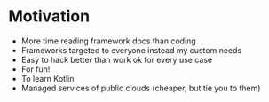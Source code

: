 
Motivation
==========

* More time reading framework docs than coding
* Frameworks targeted to everyone instead my custom needs
* Easy to hack better than work ok for every use case
* For fun!
* To learn Kotlin
* Managed services of public clouds (cheaper, but tie you to them)

